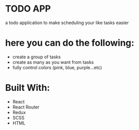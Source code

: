 # TODO APP
a todo application to make scheduling your like tasks easier
# here you can do the following:
- create a group of tasks
- create as many as you want from tasks
- fully control colors (pink, blue, purple...etc)
# Built With:
- React
- React Router
- Redux
- SCSS
- HTML
